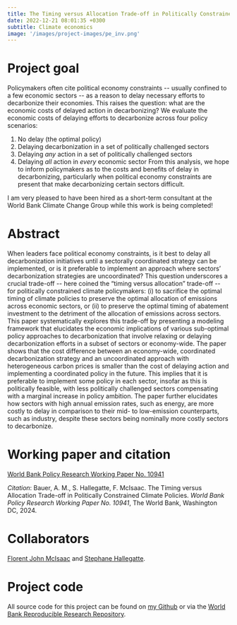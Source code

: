 ```yaml
---
title: The Timing versus Allocation Trade-off in Politically Constrained Climate Policies
date: 2022-12-21 08:01:35 +0300
subtitle: Climate economics
image: '/images/project-images/pe_inv.png'
---
```


# Project goal 
Policymakers often cite political economy constraints -- usually confined to a few economic sectors -- as a reason to delay necessary efforts to decarbonize their economies. This raises the question: what are the economic costs of delayed action in decarbonizing? We evaluate the economic costs of delaying efforts to decarbonize across four policy scenarios:
1. No delay (the optimal policy)
2. Delaying decarbonization in a set of politically challenged sectors
3. Delaying *any* action in a set of politically challenged sectors
4. Delaying *all* action in *every* economic sector
From this analysis, we hope to inform policymakers as to the costs and benefits of delay in decarbonizing, particularly when political economy constraints are present that make decarbonizing certain sectors difficult.

I am very pleased to have been hired as a short-term consultant at the World Bank Climate Change Group while this work is being completed!

# Abstract
When leaders face political economy constraints, is it best to delay all decarbonization initiatives until a sectorally coordinated strategy can be implemented, or is it preferable to implement an approach where sectors’ decarbonization strategies are uncoordinated? This question underscores a crucial trade-off -- here coined the “timing versus allocation” trade-off -- for politically constrained climate policymakers: (i) to sacrifice the optimal timing of climate policies to preserve the optimal allocation of emissions across economic sectors, or (ii) to preserve the optimal timing of abatement investment to the detriment of the allocation of emissions across sectors. This paper systematically explores this trade-off by presenting a modeling framework that elucidates the economic implications of various sub-optimal policy approaches to decarbonization that involve relaxing or delaying decarbonization efforts in a subset of sectors or economy-wide. The paper shows that the cost difference between an economy-wide, coordinated decarbonization strategy and an uncoordinated approach with heterogeneous carbon prices is smaller than the cost of delaying action and implementing a coordinated policy in the future. This implies that it is preferable to implement some policy in each sector, insofar as this is politically feasible, with less politically challenged sectors compensating with a marginal increase in policy ambition. The paper further elucidates how sectors with high annual emission rates, such as energy, are more costly to delay in comparison to their mid- to low-emission counterparts, such as industry, despite these sectors being nominally more costly sectors to decarbonize.

# Working paper and citation
[World Bank Policy Research Working Paper No. 10941](https://documents.worldbank.org/en/publication/documents-reports/documentdetail/099144211072445400/idu166da20581c28314e5619c6512a33b683eb58)

_Citation_: Bauer, A. M., S. Hallegatte, F. McIsaac. The Timing versus Allocation Trade-off in Politically Constrained Climate Policies. *World Bank Policy Research Working Paper No. 10941*, The World Bank, Washington DC, 2024.

# Collaborators
[Florent John McIsaac](https://florent.mcisaac.fr/) and [Stephane Hallegatte](https://www.worldbank.org/en/about/people/s/stephane-hallegatte).

# Project code
All source code for this project can be found on [my Github](https://github.com/adam-bauer-34/BHM-pol-econ-reprod) or via the [World Bank Reproducible Research Repository](https://reproducibility.worldbank.org/index.php/catalog/217).
